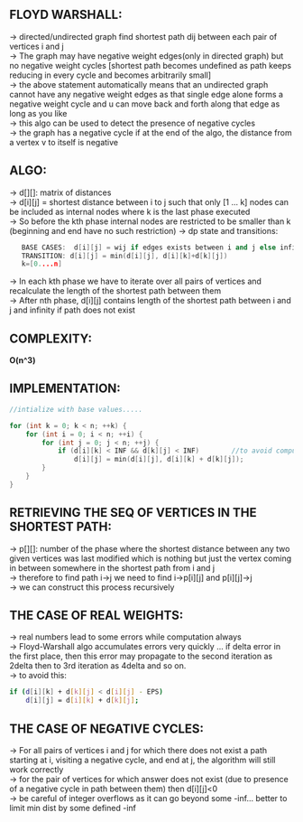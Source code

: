 **FLOYD WARSHALL:**
--

-> directed/undirected graph find shortest path dij between each pair of vertices i and j\
-> The graph may have negative weight edges(only in directed graph) but no negative weight cycles [shortest path becomes undefined as path keeps reducing in every cycle and becomes arbitrarily small]\
-> the above statement automatically means that an undirected graph cannot have any negative weight edges as that single edge alone forms a negative weight cycle and u can move back and forth along that edge as long as you like\
-> this algo can be used to detect the presence of negative cycles\
-> the graph has a negative cycle if at the end of the algo, the distance from a vertex v to itself is negative

**ALGO:**
---

-> d[][]: matrix of distances\
-> d[i][j] = shortest distance between i to j such that only [1 ... k]  nodes can be included as internal nodes where k is the last phase executed \
-> So before the kth phase internal nodes are restricted to be smaller than k (beginning and end have no such restriction)
-> dp state and transitions:
```cpp
   BASE CASES:  d[i][j] = wij if edges exists between i and j else infinity in 0th phase
   TRANSITION: d[i][j] = min(d[i][j], d[i][k]+d[k][j])
   k=[0....n]
```
-> In each kth phase we have to iterate over all pairs of vertices and recalculate the length of the shortest path between them\
-> After nth phase, d[i][j] contains length of the shortest path between i and j and infinity if path does not exist

**COMPLEXITY:**
---
**O(n^3)**

**IMPLEMENTATION:**
---
```cpp
//intialize with base values.....

for (int k = 0; k < n; ++k) {
    for (int i = 0; i < n; ++i) {
        for (int j = 0; j < n; ++j) {
            if (d[i][k] < INF && d[k][j] < INF)        //to avoid computations of inf-1,inf-2,inf-3 so goes on...
                d[i][j] = min(d[i][j], d[i][k] + d[k][j]); 
        }
    }
}
```
**RETRIEVING THE SEQ OF VERTICES IN THE SHORTEST PATH:**
---
-> p[][]: number of the phase where the shortest distance between any two given vertices was last modified which is nothing but just the vertex coming in between somewhere in the shortest path from i and j \
-> therefore to find path i->j we need to find i->p[i][j] and p[i][j]->j \
-> we can construct this process recursively

**THE CASE OF REAL WEIGHTS:**
---
-> real numbers lead to some errors while computation always\
-> Floyd-Warshall algo accumulates errors very quickly ... if delta error in the first place, then this error may propagate to the second iteration as 2delta then to 3rd iteration as 4delta and so on.\
-> to avoid this:
```sh
if (d[i][k] + d[k][j] < d[i][j] - EPS)
    d[i][j] = d[i][k] + d[k][j]; 
```

**THE CASE OF NEGATIVE CYCLES:**
---
-> For all pairs of vertices i and j for which there does not exist a path starting at i, visiting a negative cycle, and end at j, the algorithm will still work correctly\
-> for the pair of vertices for which answer does not exist (due to presence of a negative cycle in path between them) then d[i][j]<0\
-> be careful of integer overflows as it can go beyond some -inf... better to limit min dist by some defined -inf


